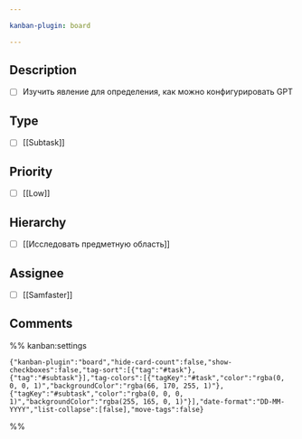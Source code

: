 ```yaml
---

kanban-plugin: board

---
```


## Description

- [ ] Изучить явление для определения, как можно конфигурировать GPT


## Type

- [ ] [[Subtask]]


## Priority

- [ ] [[Low]]


## Hierarchy

- [ ] [[Исследовать предметную область]]


## Assignee

- [ ] [[Samfaster]]


## Comments





%% kanban:settings
```
{"kanban-plugin":"board","hide-card-count":false,"show-checkboxes":false,"tag-sort":[{"tag":"#task"},{"tag":"#subtask"}],"tag-colors":[{"tagKey":"#task","color":"rgba(0, 0, 0, 1)","backgroundColor":"rgba(66, 170, 255, 1)"},{"tagKey":"#subtask","color":"rgba(0, 0, 0, 1)","backgroundColor":"rgba(255, 165, 0, 1)"}],"date-format":"DD-MM-YYYY","list-collapse":[false],"move-tags":false}
```
%%